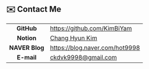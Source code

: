 ## ✉️ Contact Me

|                |                                                                                                         |
| :------------: | ------------------------------------------------------------------------------------------------------- |
|   **GitHub**   | <https://github.com/KimBiYam>                                                                           |
|   **Notion**   | [Chang Hyun Kim](https://kimbiyam.notion.site/kimbiyam/Chang-Hyun-Kim-403adccc944746adb66a8df8742fd41d) |
| **NAVER Blog** | <https://blog.naver.com/hot9998>                                                                        |
|   **E-mail**   | ckdvk9998@gmail.com                                                                                     |